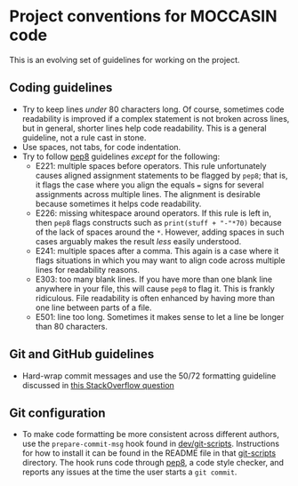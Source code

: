 Project conventions for MOCCASIN code
=====================================

This is an evolving set of guidelines for working on the project.

Coding guidelines
-----------------

* Try to keep lines _under_ 80 characters long.  Of course, sometimes code readability is improved if a complex statement is not broken across lines, but in general, shorter lines help code readability.  This is a general guideline, not a rule cast in stone.
* Use spaces, not tabs, for code indentation.
* Try to follow [pep8](http://pep8.readthedocs.org) guidelines *except* for the following:
    - E221: multiple spaces before operators.  This rule unfortunately causes aligned assignment statements to be flagged by `pep8`; that is, it flags the case where you align the equals `=` signs for several assignments across multiple lines.  The alignment is desirable because sometimes it helps code readability.
    - E226: missing whitespace around operators.  If this rule is left in, then `pep8` flags constructs such as `print(stuff + "-"*70)` because of the lack of spaces around the `*`.  However, adding spaces in such cases arguably makes the result _less_ easily understood.
    - E241: multiple spaces after a comma.  This again is a case where it flags situations in which you may want to align code across multiple lines for readability reasons.
    - E303: too many blank lines.  If you have more than one blank line anywhere in your file, this will cause `pep8` to flag it.  This is frankly ridiculous.  File readability is often enhanced by having more than one line between parts of a file.
    - E501: line too long.  Sometimes it makes sense to let a line be longer than 80 characters.


Git and GitHub guidelines
-------------------------

* Hard-wrap commit messages and use the 50/72 formatting guideline discussed in [this StackOverflow question](http://stackoverflow.com/questions/2290016/git-commit-messages-50-72-formatting)


Git configuration
-----------------

* To make code formatting be more consistent across different authors, use the `prepare-commit-msg` hook found in [dev/git-scripts](../dev/git-scripts).  Instructions for how to install it can be found in the README file in that [git-scripts](../dev/git-scripts)  directory.  The hook runs code through [pep8](http://pep8.readthedocs.org), a code style checker, and reports any issues at the time the user starts a `git commit`.
